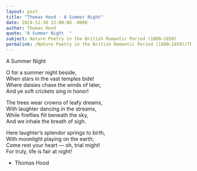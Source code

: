 ```yaml
---
layout: post
title: "Thomas Hood - A Summer Night"
date: 2024-12-30 12:00:00 -0000
author: Thomas Hood
quote: "A Summer Night  "
subject: Nature Poetry in the British Romantic Period (1800–1850)
permalink: /Nature Poetry in the British Romantic Period (1800–1850)/Thomas Hood/Thomas Hood - A Summer Night
---
```


A Summer Night  

O for a summer night beside,  
When stars in the vast temples bide!  
Where daisies chase the winds of later,  
And ye soft crickets sing in honor!  

The trees wear crowns of leafy dreams,  
With laughter dancing in the streams,  
While fireflies flit beneath the sky,  
And we inhale the breath of sigh.  

Here laughter’s splendor springs to birth,  
With moonlight playing on the earth;  
Come rest your heart — oh, trial might!  
For truly, life is fair at night!

- Thomas Hood
